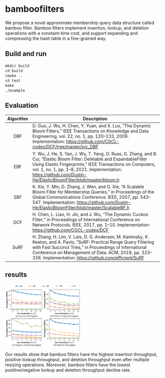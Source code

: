 # bamboofilters

We propose a novel approximate membership query data structure called bamboo filter. Bamboo filters implement insertion, lookup, and deletion operations with a constant-time cost, and support expanding and compressing the hash table in a fine-grained way. 

## Build and run

```
mkdir build
cd build
cmake ..
cd test
make
./example
```

## Evaluation

|Algorithm| Description|
|:----:|----|
|DBF|D. Guo, J. Wu, H. Chen, Y. Yuan, and X. Luo, “The Dynamic Bloom Filters,” IEEE Transactions on Knowledge and Data Engineering, vol. 22, no. 1, pp. 120–133, 2009. Implementation: https://github.com/CGCL-codes/DCF/tree/master/src_DBF|
|EBF|Y. Wu, J. He, S. Yan, J. Wu, T. Yang, O. Ruas, G. Zhang, and B. Cui, “Elastic Bloom Filter: Deletable and ExpandableFilter Using Elastic Fingerprints,” IEEE Transactions on Computers, vol. 1, no. 1, pp. 1–8, 2021. Implementation: https://github.com/Dustin-He/ElasticBloomFilter/blob/master/bloom.h|
|SBF|K. Xie, Y. Min, D. Zhang, J. Wen, and G. Xie, “A Scalable Bloom Filter for Membership Queries,” in Proceedings of the Global Communications Conference. IEEE, 2007, pp. 543–547. Implementation: https://github.com/Dustin-He/ElasticBloomFilter/blob/master/ScalableBF.h|
|DCF|H. Chen, L. Liao, H. Jin, and J. Wu, “The Dynamic Cuckoo Filter,” in Proceedings of International Conference on Network Protocols. IEEE, 2017, pp. 1–10. Implementation: https://github.com/CGCL-codes/DCF|
|SuRF|H. Zhang, H. Lim, V. Leis, D. G. Andersen, M. Kaminsky, K. Keeton, and A. Pavlo, “SuRF: Practical Range Query Filtering with Fast Succinct Tries,” in Proceedings of International Conference on Management of Data. ACM, 2018, pp. 323–336. Implementation: https://github.com/efficient/SuRF|

## results

<img src="figures.png" style="zoom:24%;" />

Our results show that bamboo filters have the highest insertion throughput, positive lookup throughput, and deletion throughput even after multiple resizing operations. Moreover, bamboo filters have the lowest positive/negative lookup and deletion throughput decline rate.